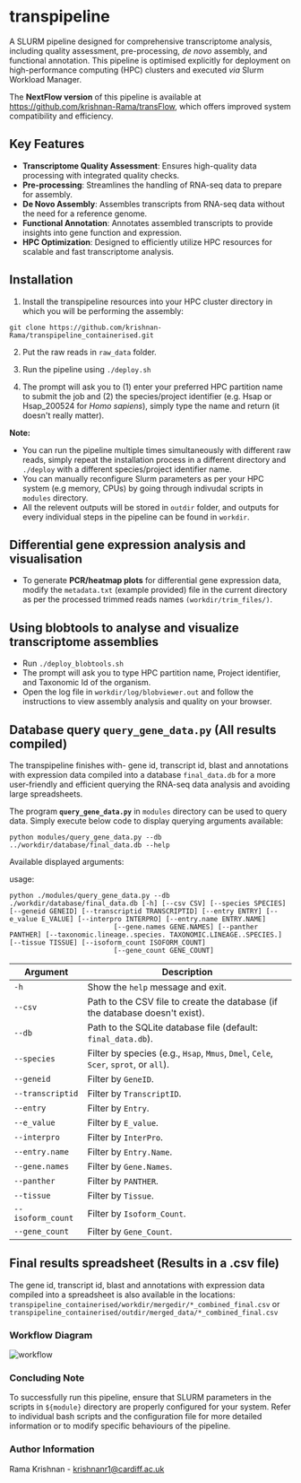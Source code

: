 # transpipeline
A SLURM pipeline designed for comprehensive transcriptome analysis, including quality assessment, pre-processing, _de novo_ assembly, and functional annotation. This pipeline is optimised explicitly for deployment on high-performance computing (HPC) clusters and executed _via_ Slurm Workload Manager.

The **NextFlow version** of this pipeline is available at https://github.com/krishnan-Rama/transFlow, which offers improved system compatibility and efficiency.

## Key Features

- **Transcriptome Quality Assessment**: Ensures high-quality data processing with integrated quality checks.
- **Pre-processing**: Streamlines the handling of RNA-seq data to prepare for assembly.
- **De Novo Assembly**: Assembles transcripts from RNA-seq data without the need for a reference genome.
- **Functional Annotation**: Annotates assembled transcripts to provide insights into gene function and expression.
- **HPC Optimization**: Designed to efficiently utilize HPC resources for scalable and fast transcriptome analysis.


## Installation

1. Install the transpipeline resources into your HPC cluster directory in which you will be performing the assembly:  

```
git clone https://github.com/krishnan-Rama/transpipeline_containerised.git
```

2. Put the raw reads in `raw_data` folder.  

3. Run the pipeline using `./deploy.sh`  

4. The prompt will ask you to (1) enter your preferred HPC partition name to submit the job and (2) the species/project identifier (e.g. Hsap or Hsap_200524 for _Homo sapiens_), simply type the name and return (it doesn't really matter).

 **Note:** 
- You can run the pipeline multiple times simultaneously with different raw reads, simply repeat the installation process in a different directory and `./deploy` with a different species/project identifier name.
- You can manually reconfigure Slurm parameters as per your HPC system (e.g memory, CPUs) by going through indivudal scripts in `modules` directory.  
- All the relevent outputs will be stored in `outdir` folder, and outputs for every individual steps in the pipeline can be found in `workdir`.

## Differential gene expression analysis and visualisation
- To generate **PCR/heatmap plots** for differential gene expression data, modify the `metadata.txt` (example provided) file in the current directory as per the processed trimmed reads names `(workdir/trim_files/)`.

## Using blobtools to analyse and visualize transcriptome assemblies
- Run `./deploy_blobtools.sh`
- The prompt will ask you to type HPC partition name, Project identifier, and Taxonomic Id of the organism.
- Open the log file in `workdir/log/blobviewer.out` and follow the instructions to view assembly analysis and quality on your browser. 

## Database query `query_gene_data.py` (All results compiled)
The transpipeline finishes with- gene id, transcript id, blast and annotations with expression data compiled into a database `final_data.db` for a more user-friendly and efficient querying the RNA-seq data analysis and avoiding large spreadsheets. 

The program **`query_gene_data.py`** in `modules` directory can be used to query data. Simply execute below code to display querying arguments available:
```
python modules/query_gene_data.py --db ../workdir/database/final_data.db --help
```
Available displayed arguments:

usage: 
```
python ./modules/query_gene_data.py --db ./workdir/database/final_data.db [-h] [--csv CSV] [--species SPECIES] [--geneid GENEID] [--transcriptid TRANSCRIPTID] [--entry ENTRY] [--e_value E_VALUE] [--interpro INTERPRO] [--entry.name ENTRY.NAME]
                          [--gene.names GENE.NAMES] [--panther PANTHER] [--taxonomic.lineage..species. TAXONOMIC.LINEAGE..SPECIES.] [--tissue TISSUE] [--isoform_count ISOFORM_COUNT]
                          [--gene_count GENE_COUNT]
```

| **Argument**                | **Description**                                                                                     |
|-----------------------------|-----------------------------------------------------------------------------------------------------|
| `-h`                | Show the `help` message and exit.                                                                    |
| `--csv`                 | Path to the CSV file to create the database (if the database doesn't exist).                        |
| `--db`                   | Path to the SQLite database file (default: `final_data.db`).                                        |
| `--species`         | Filter by species (e.g., `Hsap`, `Mmus`, `Dmel`, `Cele`, `Scer`, `sprot`, or `all`).               |
| `--geneid`           | Filter by `GeneID`.                                                                                |
| `--transcriptid` | Filter by `TranscriptID`.                                                                         |
| `--entry`             | Filter by `Entry`.                                                                                 |
| `--e_value`         | Filter by `E_value`.                                                                               |
| `--interpro`       | Filter by `InterPro`.                                                                              |
| `--entry.name`   | Filter by `Entry.Name`.                                                                            |
| `--gene.names`   | Filter by `Gene.Names`.                                                                            |
| `--panther`         | Filter by `PANTHER`.                                                                               |
| `--tissue`           | Filter by `Tissue`.                                                                                |
| `--isoform_count` | Filter by `Isoform_Count`.                                                                     |
| `--gene_count`   | Filter by `Gene_Count`.                                                                            |


## Final results spreadsheet (Results in a .csv file)
The gene id, transcript id, blast and annotations with expression data compiled into a spreadsheet is also available in the locations:
`transpipeline_containerised/workdir/mergedir/*_combined_final.csv` or `transpipeline_containerised/outdir/merged_data/*_combined_final.csv`

  
### Workflow Diagram
![workflow](https://github.com/krishnan-Rama/transpipeline_containerised/assets/104147619/892ae381-69b3-45e8-a485-ccd50cf1794a)


### Concluding Note

To successfully run this pipeline, ensure that SLURM parameters in the scripts in `${module}` directory are properly configured for your system. Refer to individual bash scripts and the configuration file for more detailed information or to modify specific behaviours of the pipeline.

### Author Information

Rama Krishnan - krishnanr1@cardiff.ac.uk
